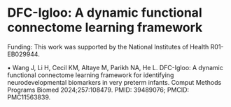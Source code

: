 # DFC-Igloo: A dynamic functional connectome learning framework

Funding: This work was supported by the National Institutes of Health R01-EB029944.

•	Wang J, Li H, Cecil KM, Altaye M, Parikh NA, He L. DFC-Igloo: A dynamic functional connectome learning framework for identifying neurodevelopmental biomarkers in very preterm infants. 
Comput Methods Programs Biomed 2024;257:108479. PMID: 39489076; PMCID: PMC11563839.
